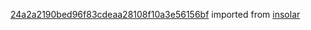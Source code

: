 [24a2a2190bed96f83cdeaa28108f10a3e56156bf](https://github.com/insolar/insolar/commit/24a2a2190bed96f83cdeaa28108f10a3e56156bf) imported from [insolar](https://github.com/insolar/insolar)
